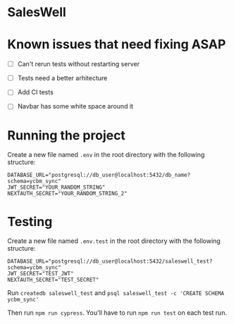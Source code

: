 # SalesWell

# Known issues that need fixing ASAP
- [ ] Can't rerun tests without restarting server

- [ ] Tests need a better arhitecture

- [ ] Add CI tests

- [ ] Navbar has some white space around it

# Running the project
Create a new file named `.env` in the root directory with the following structure:
```
DATABASE_URL="postgresql://db_user@localhost:5432/db_name?schema=ycbm_sync"
JWT_SECRET="YOUR_RANDOM_STRING"
NEXTAUTH_SECRET="YOUR_RANDOM_STRING_2"
```

# Testing
Create a new file named `.env.test` in the root directory with the following structure:
```
DATABASE_URL="postgresql://db_user@localhost:5432/saleswell_test?schema=ycbm_sync"
JWT_SECRET="TEST_JWT"
NEXTAUTH_SECRET="TEST_SECRET"
```

Run `createdb saleswell_test` and `psql saleswell_test -c 'CREATE SCHEMA ycbm_sync'`

Then run `npm run cypress`. You'll have to run `npm run test` on each test run.
